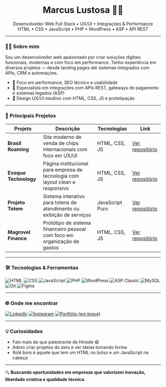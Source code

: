 <h1 align="center">Marcus Lustosa 👨‍💻</h1>
<p align="center">
Desenvolvedor Web Full Stack • UX/UI • Integrações & Performance <br>
HTML • CSS • JavaScript • PHP • WordPress • ASP • API REST
</p>

---

### 👨‍💻 Sobre mim
Sou um desenvolvedor web apaixonado por criar soluções digitais funcionais, modernas e com foco em performance. Tenho experiência em diversos projetos — desde landing pages até sistemas integrados com APIs, CRM e automações.

- 🎯 Foco em performance, SEO técnico e usabilidade
- 🔄 Especialista em integrações com APIs REST, gateways de pagamento e sistemas legados (ASP)
- 🧩 Design UX/UI intuitivo com HTML, CSS, JS e prototipação

---

### 🚀 Principais Projetos

| Projeto | Descrição | Tecnologias | Link |
|--------|-----------|-------------|------|
| **Brasil Roaming** | Site moderno de venda de chips internacionais com foco em UX/UI | HTML, CSS, JS | [Ver repositório](https://github.com/marcuslustosa/brasil-roaming) |
| **Evoque Technology** | Página institucional para empresa de tecnologia com layout clean e responsivo | HTML, CSS, JS | [Ver repositório](https://github.com/marcuslustosa/evoque-technology) |
| **Projeto Totem** | Sistema interativo para totens de atendimento ou exibição de serviços | JavaScript Puro | [Ver repositório](https://github.com/marcuslustosa/Projeto-Totem) |
| **Magrovel Finance** | Protótipo de sistema financeiro pessoal com foco em organização de gastos | HTML, CSS, JS | [Ver repositório](https://github.com/marcuslustosa/magrovel-financial) |

---

### 🛠️ Tecnologias & Ferramentas

![HTML](https://img.shields.io/badge/HTML5-E34F26?logo=html5&logoColor=fff)
![CSS](https://img.shields.io/badge/CSS3-1572B6?logo=css3&logoColor=fff)
![JavaScript](https://img.shields.io/badge/JavaScript-F7DF1E?logo=javascript&logoColor=000)
![PHP](https://img.shields.io/badge/PHP-777BB4?logo=php&logoColor=fff)
![WordPress](https://img.shields.io/badge/WordPress-21759B?logo=wordpress&logoColor=fff)
![ASP Classic](https://img.shields.io/badge/ASP-000?logo=microsoft&logoColor=fff)
![MySQL](https://img.shields.io/badge/MySQL-4479A1?logo=mysql&logoColor=fff)
![Git](https://img.shields.io/badge/Git-F05032?logo=git&logoColor=fff)
![Figma](https://img.shields.io/badge/Figma-F24E1E?logo=figma&logoColor=fff)

---

### 🌐 Onde me encontrar

[![LinkedIn](https://img.shields.io/badge/LinkedIn-0A66C2?logo=linkedin&logoColor=white)](https://www.linkedin.com/in/marcuslustosa)
[![Instagram](https://img.shields.io/badge/@marcuslustosa__-E4405F?logo=instagram&logoColor=white)](https://instagram.com/marcuslustosa_)
[![Portfólio (em breve)](https://img.shields.io/badge/Site-marcuslustosa.dev-lightgrey)](https://marcuslustosa.dev)

---

### 💡 Curiosidades
- Falo mais do que palestrante da Hinode 😄
- Adoro criar projetos do zero e ver ideias tomando forma
- Rolê bom é aquele que tem um HTML no bolso e um JavaScript na cabeça

---

🔍 **Buscando oportunidades em empresas que valorizem inovação, liberdade criativa e qualidade técnica.**  
